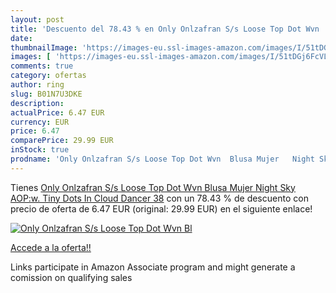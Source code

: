 ```yaml
---
layout: post
title: 'Descuento del 78.43 % en Only Onlzafran S/s Loose Top Dot Wvn  Bl'
date: 
thumbnailImage: 'https://images-eu.ssl-images-amazon.com/images/I/51tDGj6FcVL._SL200_.jpg'
images: [ 'https://images-eu.ssl-images-amazon.com/images/I/51tDGj6FcVL._SL200_.jpg' ]
comments: true
category: ofertas
author: ring
slug: B01N7U3DKE
description:
actualPrice: 6.47 EUR
currency: EUR
price: 6.47
comparePrice: 29.99 EUR
inStock: true
prodname: 'Only Onlzafran S/s Loose Top Dot Wvn  Blusa Mujer   Night Sky AOP:w. Tiny Dots In Cloud Dancer   38'
---
```


Tienes [Only Onlzafran S/s Loose Top Dot Wvn  Blusa Mujer   Night Sky AOP:w. Tiny Dots In Cloud Dancer   38](https://www.amazon.es/dp/B01N7U3DKE/?tag=tolees-21) con un 78.43 % de descuento con precio de oferta de 6.47 EUR (original: 29.99 EUR) en el siguiente enlace!

[![Only Onlzafran S/s Loose Top Dot Wvn  Bl](https://images-eu.ssl-images-amazon.com/images/I/51tDGj6FcVL._SL200_.jpg)](https://www.amazon.es/dp/B01N7U3DKE/?tag=tolees-21)

[Accede a la oferta!!](https://www.amazon.es/dp/B01N7U3DKE/?tag=tolees-21)

Links participate in Amazon Associate program and might generate a comission on qualifying sales


